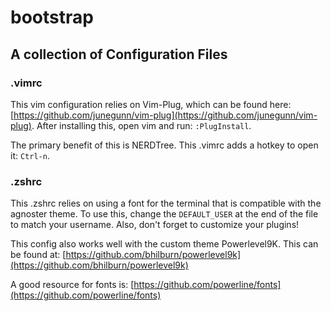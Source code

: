 # bootstrap

## A collection of Configuration Files

### .vimrc

This vim configuration relies on Vim-Plug, which can be found here: [https://github.com/junegunn/vim-plug](https://github.com/junegunn/vim-plug). After installing this, open vim and run: `:PlugInstall`.

The primary benefit of this is NERDTree. This .vimrc adds a hotkey to open it: `Ctrl-n`.

### .zshrc

This .zshrc relies on using a font for the terminal that is compatible with the agnoster theme. To use this, change the `DEFAULT_USER` at the end of the file to match your username. Also, don't forget to customize your plugins!

This config also works well with the custom theme Powerlevel9K. This can be found at: [https://github.com/bhilburn/powerlevel9k](https://github.com/bhilburn/powerlevel9k)

A good resource for fonts is: [https://github.com/powerline/fonts](https://github.com/powerline/fonts)

